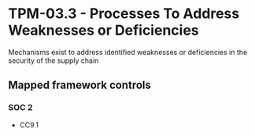 # TPM-03.3 - Processes To Address Weaknesses or Deficiencies
Mechanisms exist to address identified weaknesses or deficiencies in the security of the supply chain 
## Mapped framework controls
### SOC 2
- CC9.1